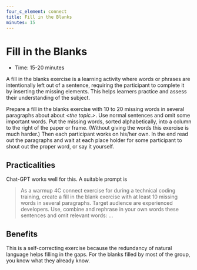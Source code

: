 ```yaml
---
four_c_element: connect
title: Fill in the Blanks
minutes: 15
---
```


# Fill in the Blanks

- Time: 15-20 minutes

A fill in the blanks exercise is a learning activity where words or phrases are intentionally left out of a sentence, requiring the participant to complete it by inserting the missing elements. This helps learners practice and assess their understanding of the subject.

Prepare a fill in the blanks exercise with 10 to 20 missing words in several paragraphs about about _\<the topic.\>_. Use normal sentences and omit some important words. Put the missing words, sorted alphabetically, into a column to the right of the paper or frame. (Without giving the words this exercise is much harder.) Then each participant works on his/her own. In the end read out the paragraphs and wait at each place holder for some participant to shout out the proper word, or say it yourself.

## Practicalities

Chat-GPT works well for this. A suitable prompt is

> As a warmup 4C connect exercise for during a technical coding training, create a fill in the blank exercise with at least 10 missing words in several paragraphs. Target audience are experienced developers. Use, combine and rephrase in your own words these sentences and omit relevant words: ...

## Benefits

This is a self-correcting exercise because the redundancy of natural language helps filling in the gaps. For the blanks filled by most of the group, you know what they already know.
